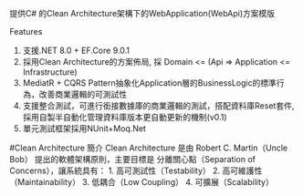 提供C# 的Clean Architecture架構下的WebApplication(WebApi)方案模版

Features
1. 支援.NET 8.0 + EF.Core 9.0.1 
3. 採用Clean Architecture的方案佈局, 採 Domain <= (Api => Application <= Infrastructure)
4. MediatR + CQRS Pattern抽象化Application層的BusinessLogic的標準行為，改善商業邏輯的可測試性
5. 支援整合測試，可進行銜接數據庫的商業邏輯的測試，搭配資料庫Reset套件, 採用自製半自動化管理資料庫版本更自動更新的機制(v0.1)
6. 單元測試框架採用NUnit+Moq.Net


#Clean Architecture 簡介
Clean Architecture 是由 Robert C. Martin（Uncle Bob） 提出的軟體架構原則，主要目標是 分離關心點（Separation of Concerns），讓系統具有：
	1.	高可測試性（Testability）
	2.	高可維護性（Maintainability）
	3.	低耦合（Low Coupling）
	4.	可擴展（Scalability）
